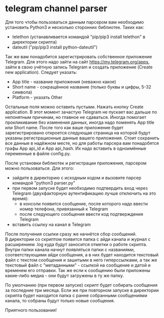 # telegram channel parser
Для того чтобы пользоваться данным парсером вам необходимо установить Python3 и несколько сторонних библиотек.
Таких как:
- telethon (устанавливается командой "pip/pip3 install telethon" в директории скрипта)
- dateutil ("pip/pip3 install python-dateutil")

Так же вам понадобится зарегистрировать собственное приложение Telegram.
Для этого надо зайти на сайт https://my.telegram.org/apps, зайти в свою учётную запись Telegram и создать приложение
(Create new application).
Следует указать:
- App title - название приложения (неважно какое)
- Short name - сокращённое название (только буквы и цифры, 5-32 символа)
- Platform - указать Other

Остальные поля можно оставить пустыми. Нажать кнопку Create application.
В этот момент зачастую Telegram не пускает вас дальше по непонятным причинам, но главное не сдаваться.
Иногда помогает прокликивание без изменения данных, иногда надо поменять App title или Short name.
После того как ваше приложение будет зарегистрировано откроется следующая страница на которой будут указаны
регистрационные данные вашего приложения. Стоит сохранить все данные в надёжном месте, но для работы парсера
вам понадобятся графы App api_id и App api_hash. Их надо вставить в одноимённые переменные в файле config.py.

После установки библиотек и регистрации приложения, парсером можно пользоваться.
Для этого:
- зайдите в директорию с исходным кодом и вызовите парсер командой "python3 parser.py"
- при первом запуске будет необходимо подтвердить вход через Telegram (двухфакторную аутентификацию лучше отключить на это время):
  - в консоли появится сообщение, после которого надо ввести номер телефона, привязанный к Telegram
  - после следующего сообщения ввести код подтверждения Telegram
- вставить ссылку на канал в Telegram

После получения ссылки сразу же начнётся сбор сообщений.  
В директории со скриптом появится папка с айди канала и журнал с расширением .log куда будут заносится отметки о работе скрипта.
Внутри папки канала начнут появляться папки с названиями, соответствующими айди сообщения, а в них будет находится текстовый файл
с текстом сообщения и зашитыми в него гиперссылками, а так же текстовый файл с "метаданными" - ссылкой на сообщение и датой и временем
его отправки. Так же если к сообщению были приложены какие-либо медиа - они будут загружены в ту же папку.  

По умолчанию (при первом запуске) скрипт будет собирать сообщения за последние три месяца. Если же при повторном запуске в директории скрипта
будет находится папка с ранне собранными сообщениями канала, то собраны будут только новые сообщения.  

Приятного пользования!

